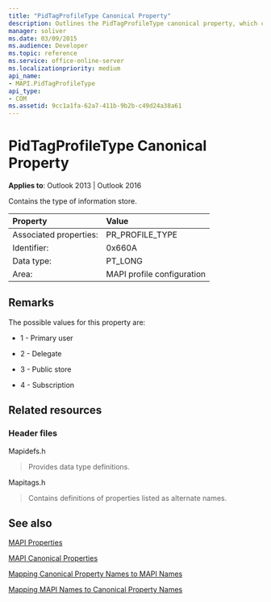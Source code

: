 ```yaml
---
title: "PidTagProfileType Canonical Property"
description: Outlines the PidTagProfileType canonical property, which contains the type of information store.
manager: soliver
ms.date: 03/09/2015
ms.audience: Developer
ms.topic: reference
ms.service: office-online-server
ms.localizationpriority: medium
api_name:
- MAPI.PidTagProfileType
api_type:
- COM
ms.assetid: 9cc1a1fa-62a7-411b-9b2b-c49d24a38a61
---
```


# PidTagProfileType Canonical Property

  
  
**Applies to**: Outlook 2013 | Outlook 2016 
  
Contains the type of information store.
  
|Property |Value |
|:-----|:-----|
|Associated properties:  <br/> |PR_PROFILE_TYPE  <br/> |
|Identifier:  <br/> |0x660A  <br/> |
|Data type:  <br/> |PT_LONG  <br/> |
|Area:  <br/> |MAPI profile configuration  <br/> |
   
## Remarks

The possible values for this property are:
  
- 1 - Primary user
    
- 2 - Delegate
    
- 3 - Public store
    
- 4 - Subscription
    
## Related resources

### Header files

Mapidefs.h
  
> Provides data type definitions.
    
Mapitags.h
  
> Contains definitions of properties listed as alternate names.
    
## See also



[MAPI Properties](mapi-properties.md)
  
[MAPI Canonical Properties](mapi-canonical-properties.md)
  
[Mapping Canonical Property Names to MAPI Names](mapping-canonical-property-names-to-mapi-names.md)
  
[Mapping MAPI Names to Canonical Property Names](mapping-mapi-names-to-canonical-property-names.md)

